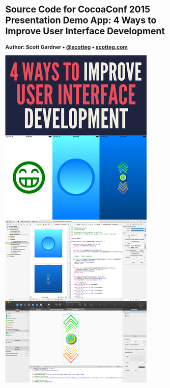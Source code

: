# Source Code for CocoaConf 2015 Presentation Demo App: 4 Ways to Improve User Interface Development

### Author: Scott Gardner • [@scotteg](https://twitter.com/scotteg) • [scotteg.com](http://scotteg.com)

![ScreenShot](/4WaysToImproveUserInterfaceDevelopmentCocoaConf2015.png)
